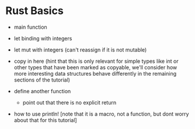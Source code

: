# Rust Basics

- main function
- let binding with integers
- let mut with integers (can't reassign if it is not mutable)
- copy in here (hint that this is only relevant for simple types like int or other types that have been marked as copyable, we'll consider how more interesting data structures behave differently in the remaining sections of the tutorial)
- define another function
  - point out that there is no explicit return

  

- how to use println! [note that it is a macro, not a function, but dont worry about that for this tutorial]